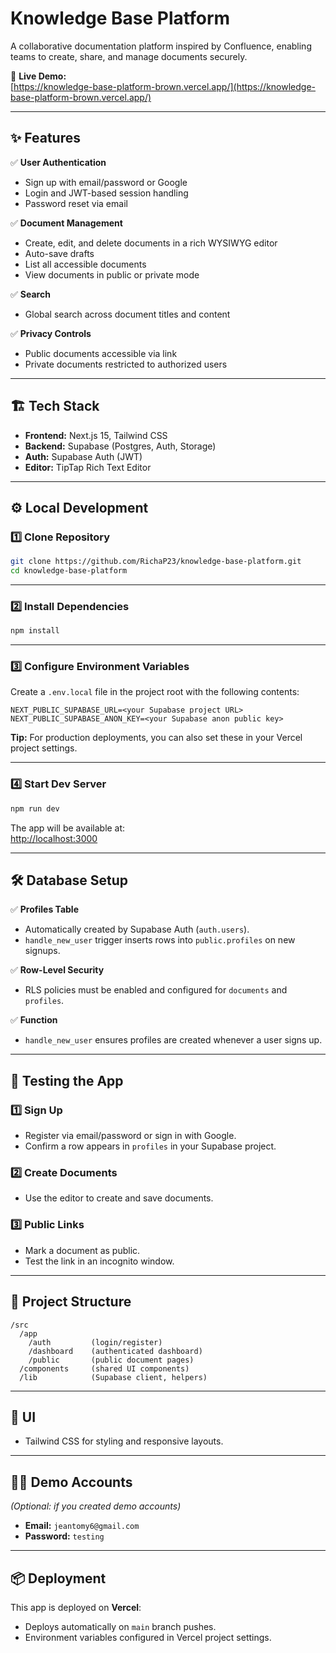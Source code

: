 # Knowledge Base Platform

A collaborative documentation platform inspired by Confluence, enabling teams to create, share, and manage documents securely.

🔗 **Live Demo:**  
[https://knowledge-base-platform-brown.vercel.app/](https://knowledge-base-platform-brown.vercel.app/)

---

## ✨ Features

✅ **User Authentication**
- Sign up with email/password or Google
- Login and JWT-based session handling
- Password reset via email

✅ **Document Management**
- Create, edit, and delete documents in a rich WYSIWYG editor
- Auto-save drafts
- List all accessible documents
- View documents in public or private mode

✅ **Search**
- Global search across document titles and content

✅ **Privacy Controls**
- Public documents accessible via link
- Private documents restricted to authorized users

---

## 🏗️ Tech Stack

- **Frontend:** Next.js 15, Tailwind CSS
- **Backend:** Supabase (Postgres, Auth, Storage)
- **Auth:** Supabase Auth (JWT)
- **Editor:** TipTap Rich Text Editor

---

## ⚙️ Local Development

### 1️⃣ Clone Repository

```bash
git clone https://github.com/RichaP23/knowledge-base-platform.git
cd knowledge-base-platform
```

---

### 2️⃣ Install Dependencies

```bash
npm install
```

---

### 3️⃣ Configure Environment Variables

Create a `.env.local` file in the project root with the following contents:

```env
NEXT_PUBLIC_SUPABASE_URL=<your Supabase project URL>
NEXT_PUBLIC_SUPABASE_ANON_KEY=<your Supabase anon public key>
```

**Tip:** For production deployments, you can also set these in your Vercel project settings.

---

### 4️⃣ Start Dev Server

```bash
npm run dev
```

The app will be available at:  
[http://localhost:3000](http://localhost:3000)

---

## 🛠️ Database Setup

✅ **Profiles Table**

- Automatically created by Supabase Auth (`auth.users`).
- `handle_new_user` trigger inserts rows into `public.profiles` on new signups.

✅ **Row-Level Security**

- RLS policies must be enabled and configured for `documents` and `profiles`.

✅ **Function**

- `handle_new_user` ensures profiles are created whenever a user signs up.

---

## 🧪 Testing the App

### 1️⃣ Sign Up

- Register via email/password or sign in with Google.
- Confirm a row appears in `profiles` in your Supabase project.

### 2️⃣ Create Documents

- Use the editor to create and save documents.

### 3️⃣ Public Links

- Mark a document as public.
- Test the link in an incognito window.

---

## 📝 Project Structure

```
/src
  /app
    /auth         (login/register)
    /dashboard    (authenticated dashboard)
    /public       (public document pages)
  /components     (shared UI components)
  /lib            (Supabase client, helpers)
```

---

## 🎨 UI

- Tailwind CSS for styling and responsive layouts.

---

## 🙋‍♂️ Demo Accounts

*(Optional: if you created demo accounts)*

- **Email:** `jeantomy6@gmail.com`
- **Password:** `testing`

---

## 📦 Deployment

This app is deployed on **Vercel**:

- Deploys automatically on `main` branch pushes.
- Environment variables configured in Vercel project settings.
